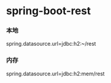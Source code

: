 # spring-boot-rest
### 本地
spring.datasource.url=jdbc:h2:~/rest
### 内存
spring.datasource.url=jdbc:h2:mem/rest 